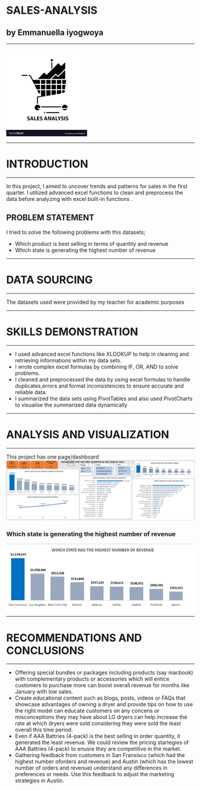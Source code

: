 # SALES-ANALYSIS
## by Emmanuella iyogwoya
___
![](images/sales_data_logo.png)
___
# INTRODUCTION
___
In this project, I aimed to uncover trends and patterns for sales in the first quarter. I utilized advanced excel functions to clean and preprocess the data before analyzing with excel built-in functions  .
## PROBLEM STATEMENT
I tried to solve the following problems with this datasets;
* Which product is best selling in terms of quantity and revenue
* Which state is generating the highest number of revenue
___
# DATA SOURCING
___
The datasets used were provided by my teacher for academic purposes
___
# SKILLS DEMONSTRATION
___
* I used advanced excel functions like XLOOKUP to help in cleaning and retrieving informations within my data sets.
* I wrote complex excel formulas by combining IF, OR, AND to solve problems.
* I cleaned and preprocessed the data by using excel formulas to handle duplicates,errors and format inconsistencies to ensure accurate and reliable data.
* I summarized the data sets using PivotTables and also used PivotCharts to visualise the summarized data dynamically
___
# ANALYSIS AND VISUALIZATION
___
This project has one page/dashboard
![](images/Sales_data_qtr_1_dashboard.png)
### Which state is generating the highest number of revenue
![](images/states_with_highest_revenue.png)
___
# RECOMMENDATIONS AND CONCLUSIONS
___
* Offering special bundles or packages including products (say macbook) with complementary products or accessories which will entice customers to purchase more can boost overall revenue for months like January with low sales.
* Create educational content such as blogs, posts, videos or FAQs that showcase advantages of owning a dryer and provide tips on how to use the right model can educate customers on any concens or misconceptions they may have about LG dryers can help increase the rate at which dryers were sold considering they were sold the least overall this time period.
* Even if AAA Battries (4-pack) is the best selling in order quantity, it generated the least revenue. We could review the pricing startegies of AAA Battries (4-pack) to enusre they are competitive in the market. 
* Gathering feedback from customers in San Fransisco (which had the highest number oforders and revenue) and Austin (which has the lowest number of orders and revenue) understand any differences in preferences or needs. Use this feedback to adjust the marketing strategies in Austin.
